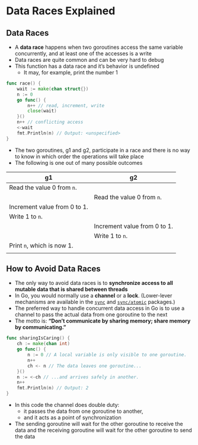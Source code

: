 # Data Races Explained

## Data Races

* A **data race** happens when two goroutines access the same variable concur­rently, and at least one of the accesses is a write
* Data races are quite common and can be very hard to debug
* This function has a data race and it’s behavior is undefined
  * It may, for example, print the number 1

```go
func race() {
    wait := make(chan struct{})
    n := 0
    go func() {
        n++ // read, increment, write
        close(wait)
    }()
    n++ // conflicting access
    <-wait
    fmt.Println(n) // Output: <unspecified>
}
```

* The two goroutines, g1 and g2, participate in a race and there is no way to know in which order the operations will take place
* The following is one out of many possible outcomes

| g1                            | g2                            |
| ----------------------------- | ----------------------------- |
| Read the value 0 from `n`.    |                               |
|                               | Read the value 0 from `n`.    |
| Incre­ment value from 0 to 1. |                               |
| Write 1 to `n`.               |                               |
|                               | Incre­ment value from 0 to 1. |
|                               | Write 1 to `n`.               |
| Print `n`, which is now 1.    |                               |
|                               |                               |

## How to Avoid Data Races

* The only way to avoid data races is to **synchronize access to all mutable data that is shared between threads**
* In Go, you would normally use a **channel** or a **lock**. (Lower-lever mechanisms are available in the [`sync`](https://golang.org/pkg/sync/) and [`sync/atomic`](https://golang.org/pkg/sync/atomic/) packages.)
* The preferred way to handle concurrent data access in Go is to use a channel to pass the actual data from one goroutine to the next
* The motto is: **“Don’t communicate by sharing memory; share memory by communicating.”**

```go
func sharingIsCaring() {
    ch := make(chan int)
    go func() {
        n := 0 // A local variable is only visible to one goroutine.
        n++
        ch <- n // The data leaves one goroutine...
    }()
    n := <-ch // ...and arrives safely in another.
    n++
    fmt.Println(n) // Output: 2
}
```

* In this code the channel does double duty:
  * it passes the data from one goroutine to another,
  * and it acts as a point of synchronization
* The sending goroutine will wait for the other goroutine to receive the data and the receiving goroutine will wait for the other goroutine to send the data
